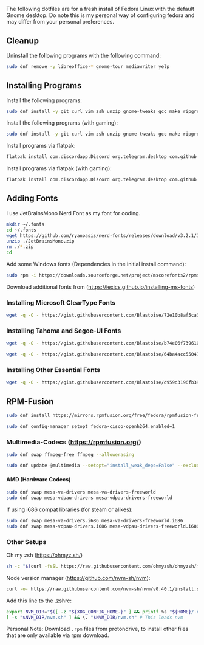 The following dotfiles are for a fresh install of Fedora Linux with the default Gnome desktop. Do note this is my personal way of configuring fedora and may differ from your personal preferences.

## Cleanup

Uninstall the following programs with the following command:

```bash
sudo dnf remove -y libreoffice-* gnome-tour mediawriter yelp
```

## Installing Programs

Install the following programs:

```bash
sudo dnf install -y git curl vim zsh unzip gnome-tweaks gcc make ripgrep fd unzip neovim fzf shotwell dotnet-sdk-8.0 luarocks docker docker-compose curl cabextract xorg-x11-font-utils fontconfig
```

Install the following programs (with gaming):

```bash
sudo dnf install -y git curl vim zsh unzip gnome-tweaks gcc make ripgrep fd unzip neovim fzf shotwell dotnet-sdk-8.0 luarocks docker docker-compose steam curl cabextract xorg-x11-font-utils fontconfig
```

Install programs via flatpak:

```bash
flatpak install com.discordapp.Discord org.telegram.desktop com.github.tchx84.Flatseal org.remmina.Remmina md.obsidian.Obsidian com.mattjakeman.ExtensionManager
```

Install programs via flatpak (with gaming):

```bash
flatpak install com.discordapp.Discord org.telegram.desktop com.github.tchx84.Flatseal org.remmina.Remmina md.obsidian.Obsidian com.mattjakeman.ExtensionManager com.usebottles.bottles
```

## Adding Fonts

I use JetBrainsMono Nerd Font as my font for coding.

```bash
mkdir ~/.fonts
cd ~/.fonts
wget https://github.com/ryanoasis/nerd-fonts/releases/download/v3.2.1/JetBrainsMono.zip
unzip ./JetBrainsMono.zip
rm ./*.zip
cd
```

Add some Windows fonts (Dependencies in the initial install command):

```bash
sudo rpm -i https://downloads.sourceforge.net/project/mscorefonts2/rpms/msttcore-fonts-installer-2.6-1.noarch.rpm
```

Download additional fonts from (https://lexics.github.io/installing-ms-fonts)

### Installing Microsoft ClearType Fonts

```bash
wget -q -O - https://gist.githubusercontent.com/Blastoise/72e10b8af5ca359772ee64b6dba33c91/raw/2d7ab3caa27faa61beca9fbf7d3aca6ce9a25916/clearType.sh | bash
```

### Installing Tahoma and Segoe-UI Fonts

```bash
wget -q -O - https://gist.githubusercontent.com/Blastoise/b74e06f739610c4a867cf94b27637a56/raw/96926e732a38d3da860624114990121d71c08ea1/tahoma.sh | bash
```

```bash
wget -q -O - https://gist.githubusercontent.com/Blastoise/64ba4acc55047a53b680c1b3072dd985/raw/6bdf69384da4783cc6dafcb51d281cb3ddcb7ca0/segoeUI.sh | bash
```

### Installing Other Essential Fonts

```bash
wget -q -O - https://gist.githubusercontent.com/Blastoise/d959d3196fb3937b36969013d96740e0/raw/429d8882b7c34e5dbd7b9cbc9d0079de5bd9e3aa/otherFonts.sh | bash
```

## RPM-Fusion

```bash
sudo dnf install https://mirrors.rpmfusion.org/free/fedora/rpmfusion-free-release-$(rpm -E %fedora).noarch.rpm https://mirrors.rpmfusion.org/nonfree/fedora/rpmfusion-nonfree-release-$(rpm -E %fedora).noarch.rpm
```

```bash
sudo dnf config-manager setopt fedora-cisco-openh264.enabled=1
```

### Multimedia-Codecs (https://rpmfusion.org/)

```bash
sudo dnf swap ffmpeg-free ffmpeg --allowerasing
```

```bash
sudo dnf update @multimedia --setopt="install_weak_deps=False" --exclude=PackageKit-gstreamer-plugin
```

#### AMD (Hardware Codecs)

```bash
sudo dnf swap mesa-va-drivers mesa-va-drivers-freeworld
sudo dnf swap mesa-vdpau-drivers mesa-vdpau-drivers-freeworld
```

If using i686 compat libraries (for steam or alikes):

```bash
sudo dnf swap mesa-va-drivers.i686 mesa-va-drivers-freeworld.i686
sudo dnf swap mesa-vdpau-drivers.i686 mesa-vdpau-drivers-freeworld.i686
```

### Other Setups

Oh my zsh (https://ohmyz.sh/)

```bash
sh -c "$(curl -fsSL https://raw.githubusercontent.com/ohmyzsh/ohmyzsh/master/tools/install.sh)"
```

Node version manager (https://github.com/nvm-sh/nvm):

```bash
curl -o- https://raw.githubusercontent.com/nvm-sh/nvm/v0.40.1/install.sh | bash
```

Add this line to the .zshrc:

```bash
export NVM_DIR="$([ -z "${XDG_CONFIG_HOME-}" ] && printf %s "${HOME}/.nvm" || printf %s "${XDG_CONFIG_HOME}/nvm")"
[ -s "$NVM_DIR/nvm.sh" ] && \. "$NVM_DIR/nvm.sh" # This loads nvm
```

Personal Note: Download `.rpm` files from protondrive, to install other files that are only available via rpm download.
